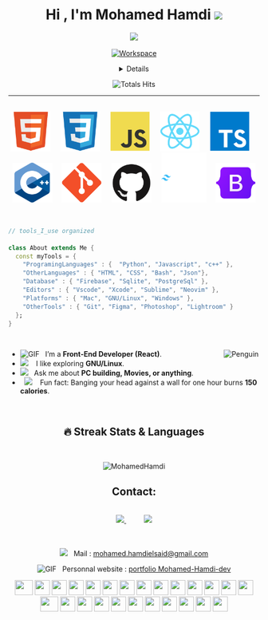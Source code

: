 <div align="center" width="50">
  <h1 align="center">Hi , I'm Mohamed Hamdi <img src="https://media.giphy.com/media/hvRJCLFzcasrR4ia7z/giphy.gif" width="35"></h1>
<p align="center">
  <a href="https://github.com/jaypavasiya"><img src="https://readme-typing-svg.herokuapp.com?lines=Front+End+Developer;JavaScript%20|%20React%20Enthusiast;Always%20learning%20new%20things&amp;center=true&amp;width=500&amp;height=50"></a>
</p>

[<img src="https://github.com/SP-XD/SP-XD/blob/main/images/dev-working_rounded.gif?raw=true" href="https://github.com/sp-xd" alt="Workspace"  width="40%"/>](https://app.lottiefiles.com/animation/d37beb30-6af4-4c1c-9b39-f7af150dd94f)

<details>
Mohamed😎😎😎😎😎😎😎😎😎😎

</details>

![Totals Hits](https://komarev.com/ghpvc/?username=SP-XD&style=flat&color=orange&label=PROFILE+VIEWS)

</div>

<hr></hr>
<br>
<div align="center">
  <img src="https://github.com/devicons/devicon/blob/master/icons/html5/html5-original.svg" alt="HTML" width="80"> 
  &nbsp; &nbsp; 
  <img src="https://github.com/devicons/devicon/blob/master/icons/css3/css3-original.svg" alt="CSS" width="80">
   &nbsp; &nbsp; 
  <img src="https://github.com/devicons/devicon/blob/master/icons/javascript/javascript-original.svg" alt="JavaScript" width="80">
   &nbsp; &nbsp; 
  <img src="https://github.com/devicons/devicon/blob/master/icons/react/react-original.svg" alt="React" width="80">
   &nbsp; &nbsp; 
  <img src="https://github.com/devicons/devicon/blob/master/icons/typescript/typescript-original.svg" alt="TypeScript" width="80">
   &nbsp; &nbsp; 
  <img src="https://github.com/devicons/devicon/blob/master/icons/cplusplus/cplusplus-original.svg" alt="C++" width="80">
   &nbsp; &nbsp; 
  <img src="https://github.com/devicons/devicon/blob/master/icons/git/git-original.svg" alt="Git" width="80">
   &nbsp; &nbsp; 
  <img src="https://github.com/devicons/devicon/blob/master/icons/github/github-original.svg" alt="GitHub" width="80">
   &nbsp; &nbsp; 
  <img src="https://github.com/devicons/devicon/blob/master/icons/tailwindcss/tailwindcss-original-wordmark.svg" alt="Tailwind CSS" width="90" height="100">
   &nbsp; &nbsp; 
  <img src="https://github.com/devicons/devicon/blob/master/icons/bootstrap/bootstrap-original.svg" alt="Bootstrap" width="80">

</div>
<p><br></p>



```dart
// tools_I_use organized

class About extends Me { 
  const myTools = {  
    "ProgramingLanguages" : {  "Python", "Javascript", "c++" },
    "OtherLanguages" : { "HTML", "CSS", "Bash", "Json"},
    "Database" : { "Firebase", "Sqlite", "PostgreSql" },
    "Editors" : { "Vscode", "Xcode", "Sublime", "Neovim" },
    "Platforms" : { "Mac", "GNU/Linux", "Windows" },
    "OtherTools" : { "Git", "Figma", "Photoshop", "Lightroom" }
  };
}
```

 &nbsp; &nbsp; 

- <img alt="GIF" src="https://github.com/SP-XD/SP-XD/blob/main/images/Developer.gif" width="25" /> &nbsp; I’m a **Front-End Developer (React)**. <img align="right" src="https://raw.githubusercontent.com/Tarikul-Islam-Anik/Animated-Fluent-Emojis/master/Emojis/Animals/Penguin.png" alt="Penguin" width="15%" /><br>
- <img src="https://github.com/SP-XD/SP-XD/blob/main/images/hyperkitty.gif?raw=true" width="20" />&nbsp;&nbsp;&nbsp; I like exploring **GNU/Linux**. <br>
- <img src="https://github.com/SP-XD/SP-XD/blob/main/images/message.gif?raw=true" width="25" />&nbsp;&nbsp; Ask me about **PC building, Movies, or anything**. <br>
- &nbsp;&nbsp;<img src="https://github.com/SP-XD/SP-XD/blob/main/images/lightning.gif?raw=true" width="12" />&nbsp;&nbsp;&nbsp;&nbsp;Fun fact: Banging your head against a wall for one hour burns **150 calories**.<br>

<div align="center" >
  &nbsp;&nbsp;
<h2 id="-streak-stats--languages">🔥 Streak Stats &amp; Languages</h2>
&nbsp;&nbsp;
<p align="center">
  <img src="https://github-readme-stats.vercel.app/api/top-langs/?username=jaypavasiya&amp;theme=algolia&amp;layout=compact" alt="MohamedHamdi">
</p>

<p></p>

<h2 align="center">Contact:</h2>
<br>

<div align="center">
  <a href="ww.linkedin.com/in/mohamed-hamdi-accountofficial/">
    <img src="https://img.shields.io/badge/-LinkedIn-0a66c2?style=for-the-badge&amp;logo=linkedin&amp;logoColor=fff&amp;labelColor=282828">
    </a>
  </a>
  &nbsp;&nbsp;&nbsp;&nbsp;&nbsp;&nbsp;&nbsp;&nbsp;
  <a href="https://github.com/jrmydix">
    <img src="https://img.shields.io/badge/-Github-f0f6fc?style=for-the-badge&amp;logo=github&amp;logoColor=fff&amp;labelColor=282828">
  </a>

  <p><br><br>
    <img src="https://github.com/SP-XD/SP-XD/blob/main/images/message.gif?raw=true" width="25" />&nbsp;&nbsp; Mail : <a href="mailto:jeremy.cusinmermet@pm.me">mohamed.hamdielsaid@gmail.com</a>
  </p>
  <p><img alt="GIF" src="https://github.com/SP-XD/SP-XD/blob/main/images/Developer.gif" width="25" /> &nbsp; Personnal website : 
    <a href="https://react-portfolio-2ce53.web.app/">portfolio Mohamed-Hamdi-dev</a>
  </p>
</div>

<div align="center" >
      <img src="https://cultofthepartyparrot.com/parrots/fixparrot.gif" width="36" height="30">
    <img src="https://cultofthepartyparrot.com/parrots/hd/laptop_parrot.gif" width="30" height="30">
    <img src="https://cultofthepartyparrot.com/parrots/hd/spinningparrot.gif" width="30" height="30">
    <img src="https://cultofthepartyparrot.com/parrots/hd/levitationparrot.gif" width="30" height="30">
    <img src="https://cultofthepartyparrot.com/parrots/hd/meldparrot.gif" width="30" height="30">
    <img src="https://cultofthepartyparrot.com/parrots/slomoparrot.gif" width="30" height="30">
    <img src="https://cultofthepartyparrot.com/parrots/hd/moonwalkingparrot.gif" width="30" height="30">
    <img src="https://cultofthepartyparrot.com/parrots/hd/stableparrot.gif" width="30" height="30">
    <img src="https://cultofthepartyparrot.com/parrots/hd/scienceparrot.gif" width="30" height="30">
    <img src="https://cultofthepartyparrot.com/parrots/hd/pirateparrot.gif" width="30" height="30">
    <img src="https://cultofthepartyparrot.com/parrots/hd/footballparrot.gif" width="30" height="30">
    <img src="https://cultofthepartyparrot.com/parrots/hd/illuminatiparrot.gif" width="30" height="30">
    <img src="https://cultofthepartyparrot.com/parrots/hd/hypnoparrotdark.gif" width="30" height="30">
    <img src="https://cultofthepartyparrot.com/parrots/hd/mustacheparrot.gif" width="30" height="30">
    <img src="https://cultofthepartyparrot.com/parrots/fixparrot.gif" width="36" height="30">
    <img src="https://cultofthepartyparrot.com/parrots/hd/laptop_parrot.gif" width="30" height="30">
    <img src="https://cultofthepartyparrot.com/parrots/hd/spinningparrot.gif" width="30" height="30">
    <img src="https://cultofthepartyparrot.com/parrots/hd/levitationparrot.gif" width="30" height="30">
    <img src="https://cultofthepartyparrot.com/parrots/hd/meldparrot.gif" width="30" height="30">
    <img src="https://cultofthepartyparrot.com/parrots/slomoparrot.gif" width="30" height="30">
    <img src="https://cultofthepartyparrot.com/parrots/hd/moonwalkingparrot.gif" width="30" height="30">
    <img src="https://cultofthepartyparrot.com/parrots/hd/stableparrot.gif" width="30" height="30">
    <img src="https://cultofthepartyparrot.com/parrots/hd/scienceparrot.gif" width="30" height="30">
    <img src="https://cultofthepartyparrot.com/parrots/hd/pirateparrot.gif" width="30" height="30">
    <img src="https://cultofthepartyparrot.com/parrots/hd/footballparrot.gif" width="30" height="30">
   
</div>

